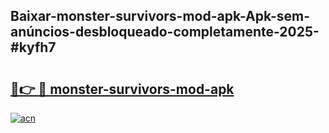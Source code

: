 ## Baixar-monster-survivors-mod-apk-Apk-sem-anúncios-desbloqueado-completamente-2025-#kyfh7

# <h2><a href="https://ainizakaria.my?title=monster-survivors-mod-apk&ref=20M">🔗👉 🔴 monster-survivors-mod-apk</a></h2>

[![acn](https://github.com/user-attachments/assets/0f9c940e-d8b0-45ae-aac7-cd30a18b3e1c)](https://ainizakaria.my?title=monster-survivors-mod-apk&ref=20M)

